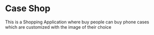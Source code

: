 # Case Shop

This is a Shopping Application where buy people can buy phone cases which are customized with the image of their choice
